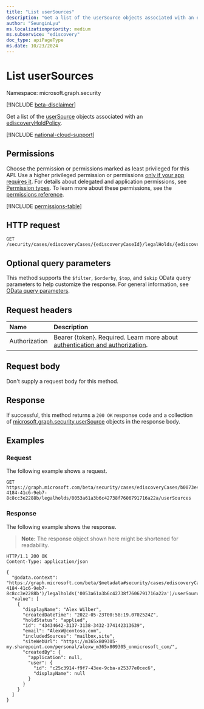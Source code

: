 ```yaml
---
title: "List userSources"
description: "Get a list of the userSource objects associated with an ediscoveryHoldPolicy."
author: "SeunginLyu"
ms.localizationpriority: medium
ms.subservice: "ediscovery"
doc_type: apiPageType
ms.date: 10/23/2024
---
```


# List userSources

Namespace: microsoft.graph.security

[!INCLUDE [beta-disclaimer](../../includes/beta-disclaimer.md)]

Get a list of the [userSource](../resources/security-usersource.md) objects associated with an [ediscoveryHoldPolicy](../resources/security-ediscoveryholdpolicy.md).

[!INCLUDE [national-cloud-support](../../includes/global-us.md)]

## Permissions
Choose the permission or permissions marked as least privileged for this API. Use a higher privileged permission or permissions [only if your app requires it](/graph/permissions-overview#best-practices-for-using-microsoft-graph-permissions). For details about delegated and application permissions, see [Permission types](/graph/permissions-overview#permission-types). To learn more about these permissions, see the [permissions reference](/graph/permissions-reference).

<!-- { "blockType": "permissions", "name": "security_ediscoveryholdpolicy_list_usersources" } -->
[!INCLUDE [permissions-table](../includes/permissions/security-ediscoveryholdpolicy-list-usersources-permissions.md)]
## HTTP request

<!-- {
  "blockType": "ignored"
}
-->
``` http
GET /security/cases/ediscoveryCases/{ediscoveryCaseId}/legalHolds/{ediscoveryHoldPolicyId}/userSources
```

## Optional query parameters
This method supports the `$filter`, `$orderby`, `$top`, and `$skip` OData query parameters to help customize the response. For general information, see [OData query parameters](/graph/query-parameters).

## Request headers
|Name|Description|
|:---|:---|
|Authorization|Bearer {token}. Required. Learn more about [authentication and authorization](/graph/auth/auth-concepts).|

## Request body
Don't supply a request body for this method.

## Response

If successful, this method returns a `200 OK` response code and a collection of [microsoft.graph.security.userSource](../resources/security-usersource.md) objects in the response body.

## Examples

### Request

The following example shows a request.

<!-- {
  "blockType": "request",
  "name": "list_usersource_for_legalholds"
}
-->
``` http
GET https://graph.microsoft.com/beta/security/cases/ediscoveryCases/b0073e4e-4184-41c6-9eb7-8c8cc3e2288b/legalholds/0053a61a3b6c42738f7606791716a22a/userSources
```

### Response
The following example shows the response.
>**Note:** The response object shown here might be shortened for readability.
<!-- {
  "blockType": "response",
  "truncated": true,
  "@odata.type": "Collection(microsoft.graph.security.userSource)"
}
-->
``` http
HTTP/1.1 200 OK
Content-Type: application/json

{
  "@odata.context": "https://graph.microsoft.com/beta/$metadata#security/cases/ediscoveryCases('b0073e4e-4184-41c6-9eb7-8c8cc3e2288b')/legalholds('0053a61a3b6c42738f7606791716a22a')/userSources",
  "value": [
    {
      "displayName": "Alex Wilber",
      "createdDateTime": "2022-05-23T00:58:19.0702524Z",
      "holdStatus": "applied",
      "id": "43434642-3137-3138-3432-374142313639",
      "email": "AlexW@contoso.com",
      "includedSources": "mailbox,site",
      "siteWebUrl": "https://m365x809305-my.sharepoint.com/personal/alexw_m365x809305_onmicrosoft_com/",
      "createdBy": {
        "application": null,
        "user": {
          "id": "c25c3914-f9f7-43ee-9cba-a25377e0cec6",
          "displayName": null
        }
      }
    }
  ]
}
```

